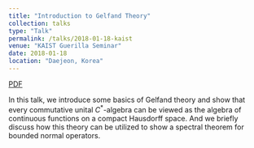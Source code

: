 ```yaml
---
title: "Introduction to Gelfand Theory"
collection: talks
type: "Talk"
permalink: /talks/2018-01-18-kaist
venue: "KAIST Guerilla Seminar"
date: 2018-01-18
location: "Daejeon, Korea"
---
```


[PDF](http://jk-jeon.github.io/files/2018-01-gelfand.pdf)

In this talk, we introduce some basics of Gelfand theory and show that every commutative unital $C^{*}$-algebra can be viewed as the algebra of continuous functions on a compact Hausdorff space. And we briefly discuss how this theory can be utilized to show a spectral theorem for bounded normal operators.